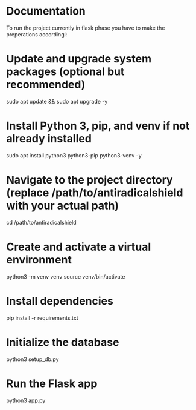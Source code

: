 # Documentation
To run the project currently in flask phase you have to make the preperations accordingl:

# Update and upgrade system packages (optional but recommended)
sudo apt update && sudo apt upgrade -y

# Install Python 3, pip, and venv if not already installed
sudo apt install python3 python3-pip python3-venv -y

# Navigate to the project directory (replace /path/to/antiradicalshield with your actual path)
cd /path/to/antiradicalshield

# Create and activate a virtual environment
python3 -m venv venv
source venv/bin/activate

# Install dependencies
pip install -r requirements.txt

# Initialize the database
python3 setup_db.py

# Run the Flask app
python3 app.py
